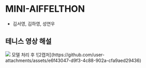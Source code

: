 # MINI-AIFFELTHON
- 김서영, 김하영, 성연우

## 테니스 영상 해설
<img src = "https://github.com/user-attachments/assets/b0b71edf-5ad8-493b-a722-70dfb206df4d.png"/>
모델 처리 후
![2캡처](https://github.com/user-attachments/assets/e6f43047-d9f3-4c88-902a-cfa9aed29436)
